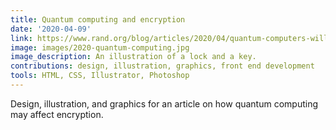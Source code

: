 ```yaml
---
title: Quantum computing and encryption
date: '2020-04-09'
link: https://www.rand.org/blog/articles/2020/04/quantum-computers-will-break-the-internet-but-only-if-we-let-them.html
image: images/2020-quantum-computing.jpg
image_description: An illustration of a lock and a key.
contributions: design, illustration, graphics, front end development
tools: HTML, CSS, Illustrator, Photoshop
---
```


Design, illustration, and graphics for an article on how quantum computing may affect encryption.

